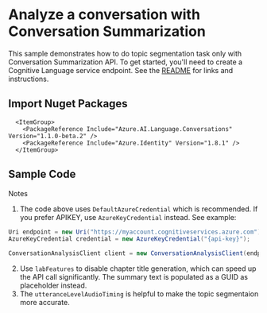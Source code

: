 # Analyze a conversation with Conversation Summarization

This sample demonstrates how to do topic segmentation task only with Conversation Summarization API. To get started, you'll need to create a Cognitive Language service endpoint. See the [README](https://github.com/Azure/azure-sdk-for-net/blob/main/sdk/cognitivelanguage/Azure.AI.Language.Conversations/README.md) for links and instructions.

## Import Nuget Packages
```
  <ItemGroup>
    <PackageReference Include="Azure.AI.Language.Conversations" Version="1.1.0-beta.2" />
    <PackageReference Include="Azure.Identity" Version="1.8.1" />
  </ItemGroup>
```

## Sample Code

Notes
1. The code above uses `DefaultAzureCredential` which is recommended. If you prefer APIKEY, use `AzureKeyCredential` instead. See example:
```C# Snippet:ConversationAnalysisClient_Create
Uri endpoint = new Uri("https://myaccount.cognitiveservices.azure.com");
AzureKeyCredential credential = new AzureKeyCredential("{api-key}");

ConversationAnalysisClient client = new ConversationAnalysisClient(endpoint, credential);
```
2. Use `labFeatures` to disable chapter title generation, which can speed up the API call significantly. The summary text is populated as a GUID as placeholder instead.
3. The `utteranceLevelAudioTiming` is helpful to make the topic segmentaion more accurate.